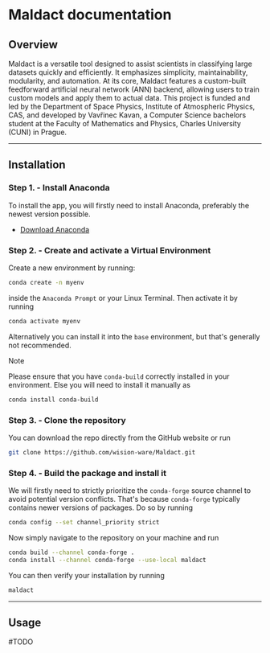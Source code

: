 # Maldact documentation

## Overview

Maldact is a versatile tool designed to assist scientists in classifying large datasets quickly and efficiently. It emphasizes simplicity, maintainability, modularity, and automation. At its core, Maldact features a custom-built feedforward artificial neural network (ANN) backend, allowing users to train custom models and apply them to actual data. This project is funded and led by the Department of Space Physics, Institute of Atmospheric Physics, CAS, and developed by Vavřinec Kavan, a Computer Science bachelors student at the Faculty of Mathematics and Physics, Charles University (CUNI) in Prague.

---

## Installation

### Step 1. - Install Anaconda

To install the app, you will firstly need to install Anaconda, preferably the newest version possible.

- [Download Anaconda](https://www.anaconda.com/products/individual)

### Step 2. - Create and activate a Virtual Environment

Create a new environment by running: 

```bash
conda create -n myenv
```

inside the `Anaconda Prompt` or your Linux Terminal. Then activate it by running 

```bash
conda activate myenv
```

Alternatively you can install it into the `base` environment, but that's generally not recommended.

> [!NOTE]
> Please ensure that you have `conda-build` correctly installed in your environment.
> Else you will need to install it manually as
> ```bash
> conda install conda-build
> ```

### Step 3. - Clone the repository

You can download the repo directly from the GitHub website or run 

```bash
git clone https://github.com/wision-ware/Maldact.git
```

### Step 4. - Build the package and install it

We will firstly need to strictly prioritize the `conda-forge` source channel to avoid potential version conflicts. That's because `conda-forge` typically contains newer versions of packages. Do so by running

```bash
conda config --set channel_priority strict
```

Now simply navigate to the repository on your machine and run 

```bash
conda build --channel conda-forge .
conda install --channel conda-forge --use-local maldact
```

You can then verify your installation by running

```bash
maldact
```

---

## Usage

#TODO
